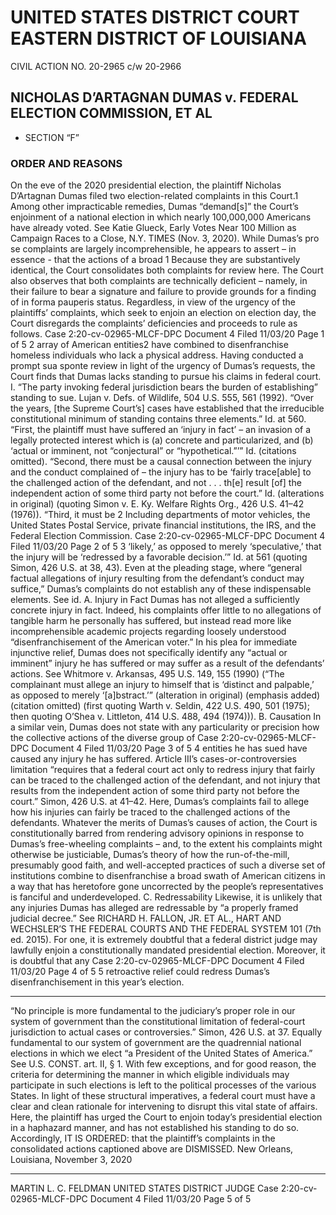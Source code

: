 # UNITED STATES DISTRICT COURT EASTERN DISTRICT OF LOUISIANA

CIVIL ACTION NO. 20-2965 c/w 20-2966

## NICHOLAS D’ARTAGNAN DUMAS v. FEDERAL ELECTION COMMISSION, ET AL

- SECTION “F”

### ORDER AND REASONS

On the eve of the 2020 presidential election, the plaintiff
Nicholas D’Artagnan Dumas filed two election-related complaints in
this Court.1 Among other impracticable remedies, Dumas “demand[s]”
the Court’s enjoinment of a national election in which nearly
100,000,000 Americans have already voted. See Katie Glueck, Early
Votes Near 100 Million as Campaign Races to a Close, N.Y. TIMES
(Nov. 3, 2020).
While Dumas’s pro se complaints are largely incomprehensible,
he appears to assert – in essence - that the actions of a broad
1 Because they are substantively identical, the Court
consolidates both complaints for review here. The Court also
observes that both complaints are technically deficient – namely,
in their failure to bear a signature and failure to provide grounds
for a finding of in forma pauperis status. Regardless, in view of
the urgency of the plaintiffs’ complaints, which seek to enjoin an
election on election day, the Court disregards the complaints’
deficiencies and proceeds to rule as follows.
Case 2:20-cv-02965-MLCF-DPC Document 4 Filed 11/03/20 Page 1 of 5
2
array of American entities2 have combined to disenfranchise
homeless individuals who lack a physical address.
Having conducted a prompt sua sponte review in light of the
urgency of Dumas’s requests, the Court finds that Dumas lacks
standing to pursue his claims in federal court.
I.
 “The party invoking federal jurisdiction bears the burden of
establishing” standing to sue. Lujan v. Defs. of Wildlife, 504
U.S. 555, 561 (1992). “Over the years, [the Supreme Court’s] cases
have established that the irreducible constitutional minimum of
standing contains three elements.” Id. at 560. “First, the
plaintiff must have suffered an ‘injury in fact’ – an invasion of
a legally protected interest which is (a) concrete and
particularized, and (b) ‘actual or imminent, not “conjectural” or
“hypothetical.”’” Id. (citations omitted). “Second, there must
be a causal connection between the injury and the conduct
complained of – the injury has to be ‘fairly trace[able] to the
challenged action of the defendant, and not . . . th[e] result
[of] the independent action of some third party not before the
court.” Id. (alterations in original) (quoting Simon v. E. Ky.
Welfare Rights Org., 426 U.S. 41–42 (1976)). “Third, it must be
2 Including departments of motor vehicles, the United States
Postal Service, private financial institutions, the IRS, and the
Federal Election Commission.
Case 2:20-cv-02965-MLCF-DPC Document 4 Filed 11/03/20 Page 2 of 5
3
‘likely,’ as opposed to merely ‘speculative,’ that the injury will
be ‘redressed by a favorable decision.’” Id. at 561 (quoting
Simon, 426 U.S. at 38, 43).
Even at the pleading stage, where “general factual
allegations of injury resulting from the defendant’s conduct may
suffice,” Dumas’s complaints do not establish any of these
indispensable elements. See id.
A. Injury in Fact
Dumas has not alleged a sufficiently concrete injury in fact.
Indeed, his complaints offer little to no allegations of tangible
harm he personally has suffered, but instead read more like
incomprehensible academic projects regarding loosely understood
“disenfranchisement of the American voter.” In his plea for
immediate injunctive relief, Dumas does not specifically identify
any “actual or imminent” injury he has suffered or may suffer as
a result of the defendants’ actions. See Whitmore v. Arkansas,
495 U.S. 149, 155 (1990) (“The complainant must allege an injury
to himself that is ‘distinct and palpable,’ as opposed to merely
‘[a]bstract.’” (alteration in original) (emphasis added) (citation
omitted) (first quoting Warth v. Seldin, 422 U.S. 490, 501 (1975);
then quoting O’Shea v. Littleton, 414 U.S. 488, 494 (1974))).
B. Causation
In a similar vein, Dumas does not state with any particularity
or precision how the collective actions of the diverse group of
Case 2:20-cv-02965-MLCF-DPC Document 4 Filed 11/03/20 Page 3 of 5
4
entities he has sued have caused any injury he has suffered.
Article III’s cases-or-controversies limitation “requires that a
federal court act only to redress injury that fairly can be traced
to the challenged action of the defendant, and not injury that
results from the independent action of some third party not before
the court.” Simon, 426 U.S. at 41–42. Here, Dumas’s complaints
fail to allege how his injuries can fairly be traced to the
challenged actions of the defendants.
Whatever the merits of Dumas’s causes of action, the Court is
constitutionally barred from rendering advisory opinions in
response to Dumas’s free-wheeling complaints – and, to the extent
his complaints might otherwise be justiciable, Dumas’s theory of
how the run-of-the-mill, presumably good faith, and well-accepted
practices of such a diverse set of institutions combine to
disenfranchise a broad swath of American citizens in a way that
has heretofore gone uncorrected by the people’s representatives is
fanciful and underdeveloped.
C. Redressability
Likewise, it is unlikely that any injuries Dumas has alleged
are redressable by “a properly framed judicial decree.” See RICHARD
H. FALLON, JR. ET AL., HART AND WECHSLER’S THE FEDERAL COURTS AND THE FEDERAL
SYSTEM 101 (7th ed. 2015). For one, it is extremely doubtful that
a federal district judge may lawfully enjoin a constitutionally
mandated presidential election. Moreover, it is doubtful that any
Case 2:20-cv-02965-MLCF-DPC Document 4 Filed 11/03/20 Page 4 of 5
5
retroactive relief could redress Dumas’s disenfranchisement in
this year’s election.
* * *
“No principle is more fundamental to the judiciary’s proper
role in our system of government than the constitutional limitation
of federal-court jurisdiction to actual cases or controversies.”
Simon, 426 U.S. at 37. Equally fundamental to our system of
government are the quadrennial national elections in which we elect
“a President of the United States of America.” See U.S. CONST.
art. II, § 1. With few exceptions, and for good reason, the
criteria for determining the manner in which eligible individuals
may participate in such elections is left to the political
processes of the various States.
In light of these structural imperatives, a federal court
must have a clear and clean rationale for intervening to disrupt
this vital state of affairs. Here, the plaintiff has urged the
Court to enjoin today’s presidential election in a haphazard
manner, and has not established his standing to do so.
Accordingly, IT IS ORDERED: that the plaintiff’s complaints
in the consolidated actions captioned above are DISMISSED.
 New Orleans, Louisiana, November 3, 2020

_____________________________
 MARTIN L. C. FELDMAN
UNITED STATES DISTRICT JUDGE
Case 2:20-cv-02965-MLCF-DPC Document 4 Filed 11/03/20 Page 5 of 5
